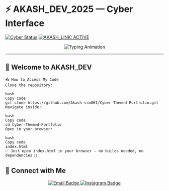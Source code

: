 # ⚡ AKASH_DEV_2025 — Cyber Interface

[![Cyber Status](https://img.shields.io/badge/SYSTEM_ONLINE-brightgreen?style=for-the-badge)](https://akash-dev-2.netlify.app/)
[![AKASH_LINK: ACTIVE](https://img.shields.io/badge/AKASH_LINK-ACTIVE-blue?style=for-the-badge)](https://akash-dev-2.netlify.app/)

<p align="center">
  <img src="https://readme-typing-svg.herokuapp.com?font=Share+Tech+Mono&size=22&duration=4000&pause=1000&color=00FF00&center=true&vCenter=true&width=600&lines=%3E+Accessing+AKASH_DEV_2025...;%3E+Loading+Cyber+Interface...;%3E+SYSTEM+ONLINE+%E2%9C%85" alt="Typing Animation" />
</p>

---

## 👋 Welcome to AKASH_DEV


```
📥 How to Access My Code
Clone the repository:

bash
Copy code
git clone https://github.com/Akash-srm861/Cyber-Themed-Portfolio.git
Navigate inside:

bash
Copy code
cd Cyber-Themed-Portfolio
Open in your browser:

bash
Copy code
index.html
✅ Just open index.html in your browser — no builds needed, no dependencies 🚀
```
 ## 📡 Connect with Me

<p align="center">
  <a href="mailto:akashrgs212006@gmail.com">
    <img src="https://img.shields.io/badge/Email-akashrgs212006%40gmail.com-red?style=for-the-badge&logo=gmail&logoColor=white" alt="Email Badge" />
  </a>
  <a href="https://instagram.com/a_k_a_s_h__0__7">
    <img src="https://img.shields.io/badge/Instagram-a_k_a_s_h__0__7-ff007f?style=for-the-badge&logo=instagram&logoColor=white" alt="Instagram Badge" />
  </a>
</p>

